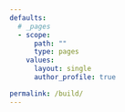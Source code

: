 ```yaml
---
defaults:
  # _pages
  - scope:
      path: ""
      type: pages
    values:
      layout: single
      author_profile: true

permalink: /build/
---
```

